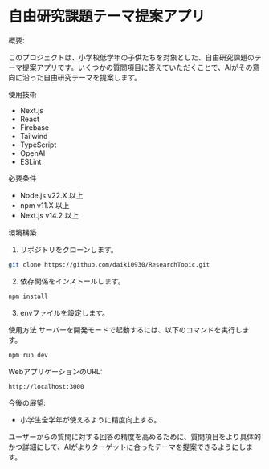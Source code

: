 # 自由研究課題テーマ提案アプリ

概要:

このプロジェクトは、小学校低学年の子供たちを対象とした、自由研究課題のテーマ提案アプリです。いくつかの質問項目に答えていただくことで、AIがその意向に沿った自由研究テーマを提案します。

使用技術
- Next.js
- React
- Firebase
- Tailwind
- TypeScript
- OpenAI
- ESLint

必要条件
- Node.js v22.X 以上
- npm v11.X 以上
- Next.js v14.2 以上

環境構築
1. リポジトリをクローンします。
```bash
git clone https://github.com/daiki0930/ResearchTopic.git
```

2. 依存関係をインストールします。
```bash
npm install
```
3. envファイルを設定します。

使用方法
サーバーを開発モードで起動するには、以下のコマンドを実行します。
```bash
npm run dev
```
WebアプリケーションのURL:
```bash
http://localhost:3000
```

今後の展望:
- 小学生全学年が使えるように精度向上する。

ユーザーからの質問に対する回答の精度を高めるために、質問項目をより具体的かつ詳細にして、AIがよりターゲットに合ったテーマを提案できるようにします。